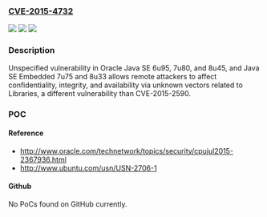 ### [CVE-2015-4732](https://cve.mitre.org/cgi-bin/cvename.cgi?name=CVE-2015-4732)
![](https://img.shields.io/static/v1?label=Product&message=n%2Fa&color=blue)
![](https://img.shields.io/static/v1?label=Version&message=n%2Fa&color=blue)
![](https://img.shields.io/static/v1?label=Vulnerability&message=n%2Fa&color=brighgreen)

### Description

Unspecified vulnerability in Oracle Java SE 6u95, 7u80, and 8u45, and Java SE Embedded 7u75 and 8u33 allows remote attackers to affect confidentiality, integrity, and availability via unknown vectors related to Libraries, a different vulnerability than CVE-2015-2590.

### POC

#### Reference
- http://www.oracle.com/technetwork/topics/security/cpujul2015-2367936.html
- http://www.ubuntu.com/usn/USN-2706-1

#### Github
No PoCs found on GitHub currently.


